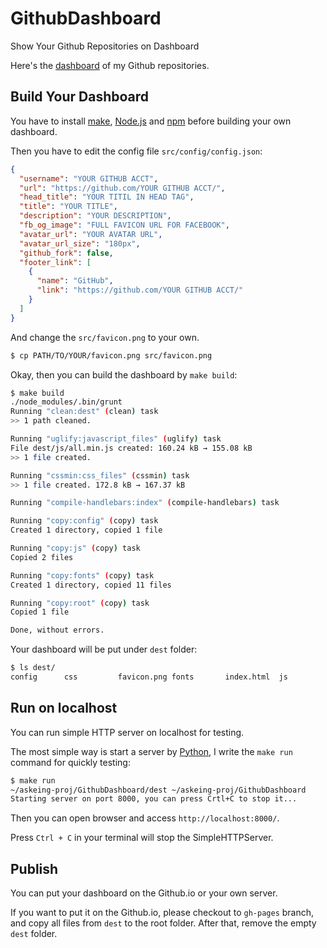 # GithubDashboard

Show Your Github Repositories on Dashboard

Here's the [dashboard] of my Github repositories.

[dashboard]: http://askeing.github.io/GithubDashboard/

## Build Your Dashboard

You have to install [make], [Node.js] and [npm] before building your own dashboard.

[make]: https://www.gnu.org/software/make/
[Node.js]: https://nodejs.org/en/
[npm]: https://www.npmjs.com/

Then you have to edit the config file `src/config/config.json`:

```json
{
  "username": "YOUR GITHUB ACCT",
  "url": "https://github.com/YOUR GITHUB ACCT/",
  "head_title": "YOUR TITIL IN HEAD TAG",
  "title": "YOUR TITLE",
  "description": "YOUR DESCRIPTION",
  "fb_og_image": "FULL FAVICON URL FOR FACEBOOK",
  "avatar_url": "YOUR AVATAR URL",
  "avatar_url_size": "180px",
  "github_fork": false,
  "footer_link": [
    {
      "name": "GitHub",
      "link": "https://github.com/YOUR GITHUB ACCT/"
    }
  ]
}
```

And change the `src/favicon.png` to your own.

```bash
$ cp PATH/TO/YOUR/favicon.png src/favicon.png
```

Okay, then you can build the dashboard by `make build`:

```bash
$ make build
./node_modules/.bin/grunt
Running "clean:dest" (clean) task
>> 1 path cleaned.

Running "uglify:javascript_files" (uglify) task
File dest/js/all.min.js created: 160.24 kB → 155.08 kB
>> 1 file created.

Running "cssmin:css_files" (cssmin) task
>> 1 file created. 172.8 kB → 167.37 kB

Running "compile-handlebars:index" (compile-handlebars) task

Running "copy:config" (copy) task
Created 1 directory, copied 1 file

Running "copy:js" (copy) task
Copied 2 files

Running "copy:fonts" (copy) task
Created 1 directory, copied 11 files

Running "copy:root" (copy) task
Copied 1 file

Done, without errors.
```

Your dashboard will be put under `dest` folder:

```bash
$ ls dest/
config      css         favicon.png fonts       index.html  js
```

## Run on localhost

You can run simple HTTP server on localhost for testing.

The most simple way is start a server by [Python], I write the `make run` command for quickly testing:

```bash
$ make run
~/askeing-proj/GithubDashboard/dest ~/askeing-proj/GithubDashboard
Starting server on port 8000, you can press Crtl+C to stop it...
```

Then you can open browser and access `http://localhost:8000/`.

Press `Ctrl + C` in your terminal will stop the SimpleHTTPServer.

[Python]: https://www.python.org/

## Publish

You can put your dashboard on the Github.io or your own server.

If you want to put it on the Github.io, please checkout to `gh-pages` branch, and copy all files from `dest` to the root folder. After that, remove the empty `dest` folder.
